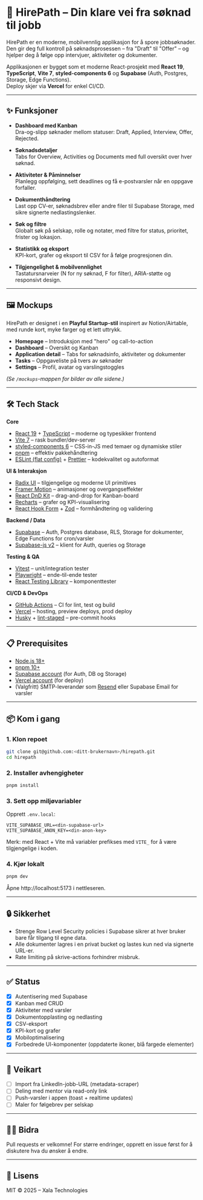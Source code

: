 # 🚀 HirePath – Din klare vei fra søknad til jobb

HirePath er en moderne, mobilvennlig applikasjon for å spore jobbsøknader.  
Den gir deg full kontroll på søknadsprosessen – fra "Draft" til "Offer" – og hjelper deg å følge opp intervjuer, aktiviteter og dokumenter.  

Applikasjonen er bygget som et moderne React-prosjekt med **React 19**, **TypeScript**, **Vite 7**, **styled-components 6** og **Supabase** (Auth, Postgres, Storage, Edge Functions).  
Deploy skjer via **Vercel** for enkel CI/CD.

---

## ✨ Funksjoner

- **Dashboard med Kanban**  
  Dra-og-slipp søknader mellom statuser: Draft, Applied, Interview, Offer, Rejected.

- **Søknadsdetaljer**  
  Tabs for Overview, Activities og Documents med full oversikt over hver søknad.

- **Aktiviteter & Påminnelser**  
  Planlegg oppfølging, sett deadlines og få e-postvarsler når en oppgave forfaller.

- **Dokumenthåndtering**  
  Last opp CV-er, søknadsbrev eller andre filer til Supabase Storage, med sikre signerte nedlastingslenker.

- **Søk og filtre**  
  Globalt søk på selskap, rolle og notater, med filtre for status, prioritet, frister og lokasjon.

- **Statistikk og eksport**  
  KPI-kort, grafer og eksport til CSV for å følge progresjonen din.

- **Tilgjengelighet & mobilvennlighet**  
  Tastatursnarveier (N for ny søknad, F for filter), ARIA-støtte og responsivt design.

---

## 🖼 Mockups

HirePath er designet i en **Playful Startup-stil** inspirert av Notion/Airtable, med runde kort, myke farger og et lett uttrykk.

- **Homepage** – Introduksjon med "hero" og call-to-action  
- **Dashboard** – Oversikt og Kanban  
- **Application detail** – Tabs for søknadsinfo, aktiviteter og dokumenter  
- **Tasks** – Oppgaveliste på tvers av søknader  
- **Settings** – Profil, avatar og varslingstoggles  

*(Se `/mockups`-mappen for bilder av alle sidene.)*

---

## 🛠 Tech Stack

**Core**
- [React 19](https://react.dev/) + [TypeScript](https://www.typescriptlang.org/) – moderne og typesikker frontend
- [Vite 7](https://vitejs.dev/) – rask bundler/dev-server
- [styled-components 6](https://styled-components.com/) – CSS-in-JS med temaer og dynamiske stiler
- [pnpm](https://pnpm.io/) – effektiv pakkehåndtering
- [ESLint (flat config)](https://eslint.org/docs/latest/use/configure/configuration-files-new) + [Prettier](https://prettier.io/) – kodekvalitet og autoformat

**UI & Interaksjon**
- [Radix UI](https://www.radix-ui.com/) – tilgjengelige og moderne UI primitives
- [Framer Motion](https://www.framer.com/motion/) – animasjoner og overgangseffekter
- [React DnD Kit](https://dndkit.com/) – drag-and-drop for Kanban-board
- [Recharts](https://recharts.org/en-US/) – grafer og KPI-visualisering
- [React Hook Form](https://react-hook-form.com/) + [Zod](https://zod.dev/) – formhåndtering og validering

**Backend / Data**
- [Supabase](https://supabase.com/) – Auth, Postgres database, RLS, Storage for dokumenter, Edge Functions for cron/varsler
- [Supabase-js v2](https://supabase.com/docs/reference/javascript/start) – klient for Auth, queries og Storage

**Testing & QA**
- [Vitest](https://vitest.dev/) – unit/integration tester
- [Playwright](https://playwright.dev/) – ende-til-ende tester
- [React Testing Library](https://testing-library.com/docs/react-testing-library/intro/) – komponenttester

**CI/CD & DevOps**
- [GitHub Actions](https://docs.github.com/en/actions) – CI for lint, test og build
- [Vercel](https://vercel.com/) – hosting, preview deploys, prod deploy
- [Husky](https://typicode.github.io/husky/) + [lint-staged](https://github.com/okonet/lint-staged) – pre-commit hooks

---

## 📋 Prerequisites

- [Node.js 18+](https://nodejs.org/)  
- [pnpm 10+](https://pnpm.io/)  
- [Supabase account](https://supabase.com/) (for Auth, DB og Storage)  
- [Vercel account](https://vercel.com/) (for deploy)  
- (Valgfritt) SMTP-leverandør som [Resend](https://resend.com/) eller Supabase Email for varsler  

---

## 📦 Kom i gang

### 1. Klon repoet
```bash
git clone git@github.com:<ditt-brukernavn>/hirepath.git
cd hirepath
```

### 2. Installer avhengigheter
```bash
pnpm install
```

### 3. Sett opp miljøvariabler
Opprett `.env.local`:

```env
VITE_SUPABASE_URL=<din-supabase-url>
VITE_SUPABASE_ANON_KEY=<din-anon-key>
```

Merk: med React + Vite må variabler prefikses med `VITE_` for å være tilgjengelige i koden.

### 4. Kjør lokalt
```bash
pnpm dev
```
Åpne http://localhost:5173 i nettleseren.

---

## 🔒 Sikkerhet

- Strenge Row Level Security policies i Supabase sikrer at hver bruker bare får tilgang til egne data.
- Alle dokumenter lagres i en privat bucket og lastes kun ned via signerte URL-er.
- Rate limiting på skrive-actions forhindrer misbruk.

---

## ✅ Status

- [x] Autentisering med Supabase
- [x] Kanban med CRUD
- [x] Aktiviteter med varsler
- [x] Dokumentopplasting og nedlasting
- [x] CSV-eksport
- [x] KPI-kort og grafer
- [x] Mobiloptimalisering
- [x] Forbedrede UI-komponenter (oppdaterte ikoner, blå fargede elementer)

---

## 📌 Veikart

- [ ] Import fra LinkedIn-jobb-URL (metadata-scraper)
- [ ] Deling med mentor via read-only link
- [ ] Push-varsler i appen (toast + realtime updates)
- [ ] Maler for følgebrev per selskap

---

## 👨‍💻 Bidra

Pull requests er velkomne! For større endringer, opprett en issue først for å diskutere hva du ønsker å endre.

---

## 📄 Lisens

MIT © 2025 – Xala Technologies